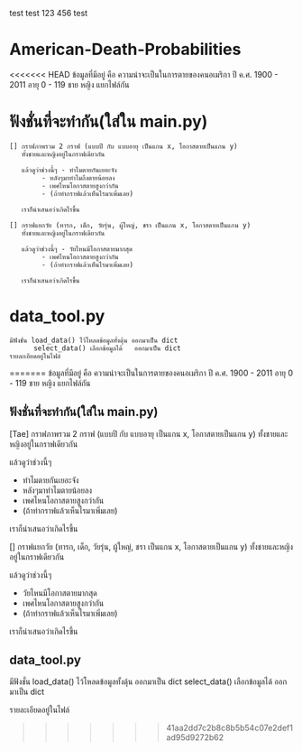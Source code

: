 ﻿test test 123 456
test
# American-Death-Probabilities
<<<<<<< HEAD
	ข้อมูลที่มีอยู่ คือ ความน่าจะเป็นในการตายของคนอเมริกา
	ปี ค.ศ. 1900 - 2011 อายุ 0 - 119
	ชาย หญิง แยกไฟล์กัน

# ฟังชั่นที่จะทำกัน(ใส่ใน main.py)
	[] กราฟภาพรวม 2 กราฟ (แบบปี กับ แบบอายุ เป็นแกน x, โอกาสตายเป็นแกน y)
	   ทั้งชายและหญิงอยู่ในกราฟเดียวกัน

	   แล้วดูว่าช่วงนี้ๆ - ทำไมตายกันเยอะจัง 
			- หลังๆมาทำไมถึงตายน้อยลง
			- เพศไหนโอกาสตายสูงกว่ากัน
			- (ถ้าทำกราฟแล้วเห็นไรมาเพิ่มเลย)
	   
	   เราก็นำเสนอว่าเกิดไรขึ้น

	[] กราฟแยกวัย (ทารก, เด็ก, วัยรุ่น, ผู้ใหญ่, ชรา เป็นแกน x, โอกาสตายเป็นแกน y)
	   ทั้งชายและหญิงอยู่ในกราฟเดียวกัน

	   แล้วดูว่าช่วงนี้ๆ - วัยไหนมีโอกาสตายมากสุด
			- เพศไหนโอกาสตายสูงกว่ากัน
			- (ถ้าทำกราฟแล้วเห็นไรมาเพิ่มเลย)
	   
	   เราก็นำเสนอว่าเกิดไรขึ้น

# data_tool.py
	มีฟังชั่น load_data() ไว้โหลดข้อมูลทั้งดุ้น ออกมาเป็น dict
	      select_data() เลือกข้อมูลได้   ออกมาเป็น dict
	รายละเอียดอยู่ในไฟล์
=======
ข้อมูลที่มีอยู่ คือ ความน่าจะเป็นในการตายของคนอเมริกา
ปี ค.ศ. 1900 - 2011 อายุ 0 - 119
ชาย หญิง แยกไฟล์กัน

## ฟังชั่นที่จะทำกัน(ใส่ใน main.py)
[Tae] กราฟภาพรวม 2 กราฟ (แบบปี กับ แบบอายุ เป็นแกน x, โอกาสตายเป็นแกน y) ทั้งชายและหญิงอยู่ในกราฟเดียวกัน

แล้วดูว่าช่วงนี้ๆ 

- ทำไมตายกันเยอะจัง 
- หลังๆมาทำไมตายน้อยลง
- เพศไหนโอกาสตายสูงกว่ากัน
- (ถ้าทำกราฟแล้วเห็นไรมาเพิ่มเลย)

เราก็นำเสนอว่าเกิดไรขึ้น

[] กราฟแยกวัย (ทารก, เด็ก, วัยรุ่น, ผู้ใหญ่, ชรา เป็นแกน x, โอกาสตายเป็นแกน y) ทั้งชายและหญิงอยู่ในกราฟเดียวกัน

แล้วดูว่าช่วงนี้ๆ 

- วัยไหนมีโอกาสตายมากสุด
- เพศไหนโอกาสตายสูงกว่ากัน
- (ถ้าทำกราฟแล้วเห็นไรมาเพิ่มเลย)

เราก็นำเสนอว่าเกิดไรขึ้น

## data_tool.py
มีฟังชั่น load_data() ไว้โหลดข้อมูลทั้งดุ้น ออกมาเป็น dict
      select_data() เลือกข้อมูลได้   ออกมาเป็น dict

รายละเอียดอยู่ในไฟล์
>>>>>>> 41aa2dd7c2b8c8b5b54c07e2def1ad95d9272b62

